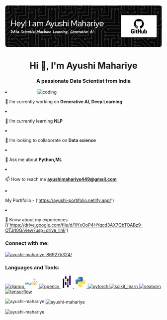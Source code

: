 ![logo](https://github.com/ayushi-mahariye/ayushi-mahariye/blob/main/github-header-image.png)

<h1 align="center">Hi 👋, I'm Ayushi Mahariye</h1>
<h3 align="center">A passionate Data Scientist from India</h3>
<img align="right" alt="coding" width="400" src="https://miro.medium.com/v2/resize:fit:800/0*NERdeMelL1W6HdZM.gif"
  

- 🔭 I’m currently working on **Generative AI, Deep Learning**

- 🌱 I’m currently learning **NLP**

- 👯 I’m looking to collaborate on **Data science**

- 💬 Ask me about **Python,ML**

- 📫 How to reach me **ayushimahariye449@gmail.com**

- My Portifolio - ('https://ayushi-portifolio.netlify.app/')

- 📄 Know about my experiences [('https://drive.google.com/file/d/1iYxOoP4HYqcd3AX7QbTOABz9-OTJrI0G/view?usp=drive_link')

<h3 align="left">Connect with me:</h3>
<p align="left">
<a href="https://linkedin.com/in/ayushi-mahariye-86927b324/" target="blank"><img align="center" src="https://raw.githubusercontent.com/rahuldkjain/github-profile-readme-generator/master/src/images/icons/Social/linked-in-alt.svg" alt="ayushi-mahariye-86927b324/" height="30" width="40" /></a>
</p>

<h3 align="left">Languages and Tools:</h3>
<p align="left"> <a href="https://www.djangoproject.com/" target="_blank" rel="noreferrer"> <img src="https://cdn.worldvectorlogo.com/logos/django.svg" alt="django" width="40" height="40"/> </a> <a href="https://www.mysql.com/" target="_blank" rel="noreferrer"> <img src="https://raw.githubusercontent.com/devicons/devicon/master/icons/mysql/mysql-original-wordmark.svg" alt="mysql" width="40" height="40"/> </a> <a href="https://opencv.org/" target="_blank" rel="noreferrer"> <img src="https://www.vectorlogo.zone/logos/opencv/opencv-icon.svg" alt="opencv" width="40" height="40"/> </a> <a href="https://pandas.pydata.org/" target="_blank" rel="noreferrer"> <img src="https://raw.githubusercontent.com/devicons/devicon/2ae2a900d2f041da66e950e4d48052658d850630/icons/pandas/pandas-original.svg" alt="pandas" width="40" height="40"/> </a> <a href="https://www.python.org" target="_blank" rel="noreferrer"> <img src="https://raw.githubusercontent.com/devicons/devicon/master/icons/python/python-original.svg" alt="python" width="40" height="40"/> </a> <a href="https://pytorch.org/" target="_blank" rel="noreferrer"> <img src="https://www.vectorlogo.zone/logos/pytorch/pytorch-icon.svg" alt="pytorch" width="40" height="40"/> </a> <a href="https://scikit-learn.org/" target="_blank" rel="noreferrer"> <img src="https://upload.wikimedia.org/wikipedia/commons/0/05/Scikit_learn_logo_small.svg" alt="scikit_learn" width="40" height="40"/> </a> <a href="https://seaborn.pydata.org/" target="_blank" rel="noreferrer"> <img src="https://seaborn.pydata.org/_images/logo-mark-lightbg.svg" alt="seaborn" width="40" height="40"/> </a> <a href="https://www.tensorflow.org" target="_blank" rel="noreferrer"> <img src="https://www.vectorlogo.zone/logos/tensorflow/tensorflow-icon.svg" alt="tensorflow" width="40" height="40"/> </a> </p>

<p><img align="left" src="https://github-readme-stats.vercel.app/api/top-langs?username=ayushi-mahariye&show_icons=true&locale=en&layout=compact" alt="ayushi-mahariye" /></p>

<p>&nbsp;<img align="center" src="https://github-readme-stats.vercel.app/api?username=ayushi-mahariye&show_icons=true&locale=en" alt="ayushi-mahariye" /></p>

<p><img align="center" src="https://github-readme-streak-stats.herokuapp.com/?user=ayushi-mahariye&" alt="ayushi-mahariye" /></p>

